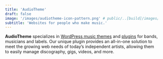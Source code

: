```yaml
---
title: 'AudioTheme'
draft: false
image: '/images/audiotheme-icon-pattern.png' # public/..[build]/images/...
subtitle: 'Websites for people who make music.'
---
```


**AudioTheme** specializes in
[WordPress music themes](https://audiotheme.com/wordpress-themes/?utm_source=lukemcdonald.com&utm_medium=link&utm_content=audiotheme&utm_campaign=projects)
and
[plugins](https://audiotheme.com/wordpress-plugins/?utm_source=lukemcdonald.com&utm_medium=link&utm_content=audiotheme&utm_campaign=projects)
for bands, musicians and labels. Our unique plugin provides an all-in-one
solution to meet the growing web needs of today’s independent artists, allowing
them to easily manage discography, gigs, videos, and more.
